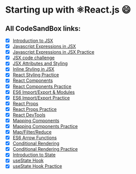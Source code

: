 # Starting up with ⚛️React.js :smile: 
## All CodeSandBox links:
- [x] [Introduction to JSX](https://codesandbox.io/s/introduction-to-jsx-forked-ijet3)
- [x] [Javascript Expressions in JSX](https://codesandbox.io/s/javascript-expressions-in-jsx-forked-5e6e1)
- [x] [Javascript Expressions in JSX Practice](https://codesandbox.io/s/javascript-expressions-in-jsx-practice-forked-2rrg4)
- [x] [JSX code challenge](https://codesandbox.io/s/jsx-code-challenge-forked-ctp96)
- [x] [JSX Attributes and Styling](https://codesandbox.io/s/jsx-attributes-and-styling-forked-ogujt?file=/src/index.js)
- [x] [Inline Styling in JSX ](https://codesandbox.io/s/inline-styling-in-jsx-forked-viu1q?file=/src/index.js)
- [x] [React Styling Practice ](https://codesandbox.io/s/react-styling-practice-forked-tjydt?file=/src/index.js)
- [x] [React Components](https://codesandbox.io/s/react-components-forked-sfhvl?file=/src/index.js)
- [x] [React Components Practice](https://codesandbox.io/s/react-components-practice-forked-vh9jl?file=/src/index.js)
- [x] [ES6 Import/Export & Modules](https://codesandbox.io/s/es6-importexport-modules-forked-8sgn5?file=/src/index.js)
- [x] [ES6 Import/Export Practice](https://codesandbox.io/s/es6-importexport-practice-forked-iir9m?file=/src/index.js)
- [x] [React Props](https://codesandbox.io/s/react-props-forked-zekwd?file=/src/index.js)
- [x] [React Props Practice](https://codesandbox.io/s/react-props-practice-forked-09601?file=/src/index.js)
- [x] [React DevTools](https://codesandbox.io/s/react-devtools-6h981?file=/src/index.js)
- [x] [Mapping Components](https://codesandbox.io/s/mapping-components-forked-e6994?file=/src/index.js)
- [x] [Mapping Components Practice](https://codesandbox.io/s/mapping-components-practice-forked-4k46m?file=/src/index.js)
- [x] [Map/Filter/Reduce](https://codesandbox.io/s/mapfilterreduce-forked-rs29z?file=/src/index.js)
- [x] [ES6 Arrow Functions](https://codesandbox.io/s/es6-arrow-functions-forked-rtbjz?file=/src/index.js)
- [x] [Conditional Rendering](https://codesandbox.io/s/conditional-rendering-forked-epsux?file=/src/index.js)
- [x] [Conditional Rendering Practice](https://codesandbox.io/s/conditional-rendering-practice-forked-g8mqj?file=/src/index.js)
- [x] [Introduction to State](https://codesandbox.io/s/introduction-to-state-completed-forked-kze9b?file=/src/index.js)
- [x] [useState Hook](https://codesandbox.io/s/usestate-hook-forked-j0pcs?file=/src/index.js)
- [x] [useState Hook Practice](https://codesandbox.io/s/usestate-hook-practice-forked-s1lk4?file=/src/index.js)
